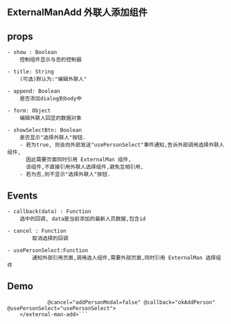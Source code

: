 ## ExternalManAdd 外联人添加组件
## props
    - show : Boolean
        控制组件显示与否的控制器

    - title: String
        (可选)默认为:"编辑外联人"

    - append: Boolean
        是否添加dialog到body中

    - form: Object
        编辑外联人回显的数据对象

    - showSelectBtn: Boolean
        是否显示"选择外联人"按钮.
        - 若为true, 则会向外部发送"usePersonSelect"事件通知,告诉外部调用选择外联人组件,
          因此需要页面同时引用 ExternalMan 组件,
          该组件,不直接引用外联人选择组件,避免互相引用,
        - 若为否,则不显示"选择外联人"按钮.


## Events

    - callback(data) : Function
        选中的回调, data是当前添加的最新人员数据,包含id

    - cancel : Function
            取消选择的回调

    - usePersonSelect:Function
            通知外部引用页面,调用选人组件,需要外部页面,同时引用 ExternalMan 选择组件

## Demo

   ``` <external-man-add :append="true" :title="'添加外联人'" :show="addPersonModal" :showSelectBtn="true"
                @cancel="addPersonModal=false" @callback="okAddPerson" @usePersonSelect="usePersonSelect">
       </external-man-add>```
